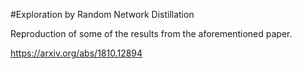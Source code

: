 #Exploration by Random Network Distillation

Reproduction of some of the results from the aforementioned paper.

https://arxiv.org/abs/1810.12894
